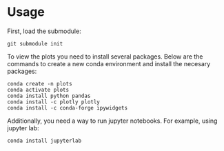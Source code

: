 # Usage
First, load the submodule:
```
git submodule init
```

To view the plots you need to install several packages. Below are the commands to create a new conda environment and install the necesary packages:
```
conda create -n plots 
conda activate plots
conda install python pandas
conda install -c plotly plotly
conda install -c conda-forge ipywidgets
```
Additionally, you need a way to run jupyter notebooks. For example, using jupyter lab:

```
conda install jupyterlab
```

